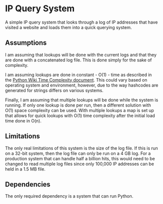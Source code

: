 # IP Query System

A simple IP query system that looks through a log of IP addresses that have visited a website and loads them
into a quick querying system.

## Assumptions

I am assuming that lookups will be done with the current logs and that they are done with a concatenated
log file. This is done simply for the sake of complexity.

I am assuming lookups are done in constant - O(1) - time as described in the
[Python Wiki Time Complexity document](https://wiki.python.org/moin/TimeComplexity). This could vary based on
operating system and environment, however, due to the way hashcodes are generated for strings differs on various
systems.

Finally, I am assuming that multiple lookups will be done while the system is running. If only one lookup is done per
run, then a different solution with O(1) space complexity can be used. With multiple lookups a map is set up that
allows for quick lookups with O(1) time complexity after the initial load time done in O(n).

## Limitations

The only real limitations of this system is the size of the log file. If this is run on a 32-bit system, then the
log file can only be run on a 4 GB log. For a production system that can handle half a billion hits, this would need
to be changed to read multiple log files since only 100,000 IP addresses can be held in a 1.5 MB file.

## Dependencies

The only required dependency is a system that can run Python.